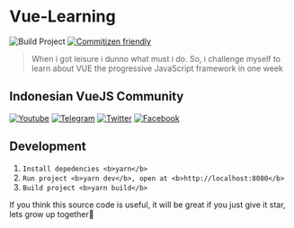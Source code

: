# Vue-Learning

![Build Project](https://github.com/vuejs-id/blog/workflows/Build%20Project/badge.svg) [![Commitizen friendly](https://img.shields.io/badge/commitizen-friendly-brightgreen.svg)](http://commitizen.github.io/cz-cli/)

>When i got leisure i dunno what must i do. So, i challenge myself to learn about VUE the progressive JavaScript framework in one week

## Indonesian VueJS Community

[![Youtube](https://img.shields.io/badge/YouTube-Vuejs%20Indonesia-red)](https://www.youtube.com/channel/UCJsej0PNwDydEUKXGi2cUEg/featured) [![Telegram](https://img.shields.io/badge/Telegram-vuejsindonesia-blue)](https://t.me/vuejsindonesia) [![Twitter](https://img.shields.io/badge/Twitter-vuejs_id-blue)](https://twitter.com/vuejs_id) [![Facebook](https://img.shields.io/badge/Facebook-Vue.js%20Indonesia-blue)](https://www.facebook.com/groups/1675298779418239/)

## Development

1. ` Install depedencies <b>yarn</b> `
2. ` Run project <b>yarn dev</b>, open at <b>http://localhost:8080</b> `
3. ` Build project <b>yarn build</b> `

If you think this source code is useful, it will be great if you just give it star, lets grow up together🤟
